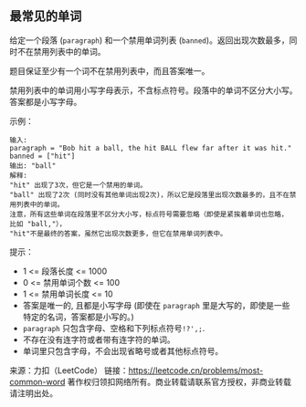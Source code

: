 ## 最常见的单词

给定一个段落 (`paragraph`) 和一个禁用单词列表 (`banned`)。返回出现次数最多，同时不在禁用列表中的单词。

题目保证至少有一个词不在禁用列表中，而且答案唯一。

禁用列表中的单词用小写字母表示，不含标点符号。段落中的单词不区分大小写。答案都是小写字母。

示例：

```
输入:
paragraph = "Bob hit a ball, the hit BALL flew far after it was hit."
banned = ["hit"]
输出: "ball"
解释:
"hit" 出现了3次，但它是一个禁用的单词。
"ball" 出现了2次 (同时没有其他单词出现2次)，所以它是段落里出现次数最多的，且不在禁用列表中的单词。
注意，所有这些单词在段落里不区分大小写，标点符号需要忽略（即使是紧挨着单词也忽略， 比如 "ball,"），
"hit"不是最终的答案，虽然它出现次数更多，但它在禁用单词列表中。
```

提示：

* 1 <= 段落长度 <= 1000
* 0 <= 禁用单词个数 <= 100
* 1 <= 禁用单词长度 <= 10
* 答案是唯一的, 且都是小写字母 (即使在 `paragraph` 里是大写的，即使是一些特定的名词，答案都是小写的。)
* `paragraph` 只包含字母、空格和下列标点符号`!?',;`.
* 不存在没有连字符或者带有连字符的单词。
* 单词里只包含字母，不会出现省略号或者其他标点符号。


来源：力扣（LeetCode）
链接：https://leetcode.cn/problems/most-common-word
著作权归领扣网络所有。商业转载请联系官方授权，非商业转载请注明出处。
